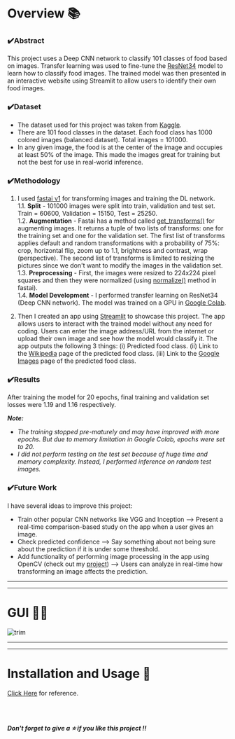 # Overview 📚
### ✔️Abstract
This project uses a Deep CNN network to classify 101 classes of food based on images. Transfer learning was used to fine-tune the [ResNet34](https://en.wikipedia.org/wiki/Residual_neural_network) model to learn how to classify food images. The trained model was then presented in an interactive website using Streamlit to allow users to identify their own food images.

### ✔️Dataset
* The dataset used for this project was taken from [Kaggle](https://www.kaggle.com/kmader/food41?select=images).
* There are 101 food classes in the dataset. Each food class has 1000 colored images (balanced dataset). Total images = 101000.
* In any given image, the food is at the center of the image and occupies at least 50% of the image. This made the images great for training but not the best for use in real-world inference.

### ✔️Methodology

1. I used [fastai v1](https://github.com/fastai/fastai) for transforming images and training the DL network.<br>
    1.1. **Split** - 101000 images were split into train, validation and test set. Train = 60600, Validation = 15150, Test = 25250.<br>
    1.2. **Augmentation** - Fastai has a method called [get_transforms()](https://fastai1.fast.ai/vision.transform.html#get_transforms) for augmenting images. It returns a tuple of two lists of transforms: one for the training set and one for the validation set. The first list of transforms applies default and random transformations with a probability of 75%: crop, horizontal flip, zoom up to 1.1, brightness and contrast, wrap (perspective). The second list of transforms is limited to resizing the pictures since we don't want to modify the images in the validation set.<br>
    1.3. **Preprocessing** - First, the images were resized to 224x224 pixel squares and then they were normalized (using [normalize()](https://fastai1.fast.ai/vision.data.html#ImageDataBunch.normalize) method in fastai).<br>
    1.4. **Model Development** - I performed transfer learning on ResNet34 (Deep CNN network). The model was trained on a GPU in [Google Colab](https://colab.research.google.com).<br>

2. Then I created an app using [Streamlit](https://streamlit.io/) to showcase this project. The app allows users to interact with the trained model without any need for coding. Users can enter the image address/URL from the internet or upload their own image and see how the model would classify it. The app outputs the following 3 things: (i) Predicted food class. (ii) Link to the [Wikipedia](https://www.wikipedia.org/) page of the predicted food class. (iii) Link to the [Google Images](https://www.google.com/imghp?hl=EN) page of the predicted food class.

### ✔️Results
After training the model for 20 epochs, final training and validation set losses were 1.19 and 1.16 respectively.

***Note:***
* *The training stopped pre-maturely and may have improved with more epochs. But due to memory limitation in Google Colab, epochs were set to 20.*
* *I did not perform testing on the test set because of huge time and memory complexity. Instead, I performed inference on random test images.*

### ✔️Future Work
I have several ideas to improve this project:
* Train other popular CNN networks like VGG and Inception --> Present a real-time comparison-based study on the app when a user gives an image.
* Check predicted confidence --> Say something about not being sure about the prediction if it is under some threshold.
* Add functionality of performing image processing in the app using OpenCV (check out my [project](https://github.com/AparGarg99/Tutorials/tree/master/streamlit_frontend_tutorial/app7_opencv_tutorial)) --> Users can analyze in real-time how transforming an image affects the prediction.
---
---

# GUI 👨‍💻
![trim](https://user-images.githubusercontent.com/54896849/119932196-6e3b8880-bfa0-11eb-8c26-1c0f32bd98ce.gif)

---
---
# Installation and Usage 🔌
[Click Here](https://github.com/AparGarg99/Tutorials/blob/master/streamlit_frontend_tutorial/README.md#installation-and-usage) for reference.

<br>
<br>

***Don't forget to give a ⭐ if you like this project !!***
